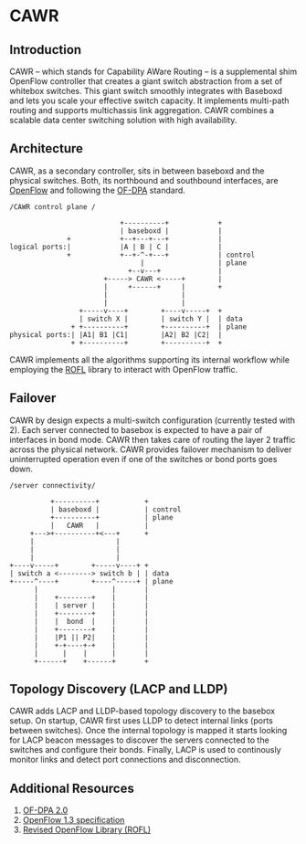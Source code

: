 # CAWR
## Introduction
CAWR – which stands for Capability AWare Routing – is a supplemental shim OpenFlow controller that creates a giant switch abstraction from a set of whitebox switches. This giant switch smoothly integrates with Baseboxd and lets you scale your effective switch capacity. It implements
multi-path routing and supports multichassis link aggregation. CAWR combines a scalable data center switching solution with high availability.

## Architecture
CAWR, as a secondary controller, sits in between baseboxd and the physical switches. Both, its northbound and southbound interfaces, are [OpenFlow][of] and following the [OF-DPA][ofdpa] standard.

```text
/CAWR control plane /

                           +----------+            +
                           | baseboxd |            |
              +            +--+---+---+            |
logical ports:|            |A | B | C |            |
              +            +--+-^-+---+            | control
                                |                  | plane
                             +--v---+              |
                       +-----> CAWR <-----+        |
                       |     +------+     |        +
                       |                  |
                       |                  |
                 +-----v----+        +----v-----+  +
                 | switch X |        | switch Y |  | data
               + +----------+        +----------+  | plane
physical ports:| |A1| B1 |C1|        |A2| B2 |C2|  |
               + +----------+        +----------+  +

```

CAWR implements all the algorithms supporting its internal workflow while employing the [ROFL][rofl] library to interact with OpenFlow traffic.

## Failover
CAWR by design expects a multi-switch configuration (currently tested with 2).
Each server connected to basebox is expected to have a pair of interfaces in bond mode.
CAWR then takes care of routing the layer 2 traffic across the physical network.
CAWR provides failover mechanism to deliver uninterrupted operation even if one of the switches or bond ports goes down.

```text
/server connectivity/

          +----------+           +
          | baseboxd |           | control
          +----------+           | plane
          |   CAWR   |           |
     +--->+----------+<---+      +
     |                    |
     |                    |
     |                    |
+----v-----+        +-----v----+ +
| switch a <--------> switch b | | data
+-----^----+        +----^-----+ | plane
      |                  |       |
      |    +--------+    |       |
      |    | server |    |       |
      |    +--------+    |       |
      |    |  bond  |    |       |
      |    +--------+    |       |
      |    |P1 || P2|    |       |
      |    +-+----+-+    |       |
      |      |    |      |       |
      +------+    +------+       +
```

## Topology Discovery (LACP and LLDP)
CAWR adds LACP and LLDP-based topology discovery to the basebox setup.
On startup, CAWR first uses LLDP to detect internal links (ports between switches).
Once the internal topology is mapped it starts looking for LACP beacon messages to discover the servers connected to the switches and configure their bonds. Finally, LACP is used to continously monitor links and detect port connections and disconnection.

## Additional Resources
1. [OF-DPA 2.0][ofdpa]
2. [OpenFlow 1.3 specification][of]
3. [Revised OpenFlow Library (ROFL)][rofl]

[ofdpa]: https://github.com/Broadcom-Switch/of-dpa (OF-DPA Github link)
[rofl]: https://www.github.com/bisdn/rofl-common (ROFL Github Link)
[of]: https://www.opennetworking.org/images/stories/downloads/sdn-resources/onf-specifications/openflow/openflow-spec-v1.3.0.pdf (OpenFlow v1.3 specification pdf)
